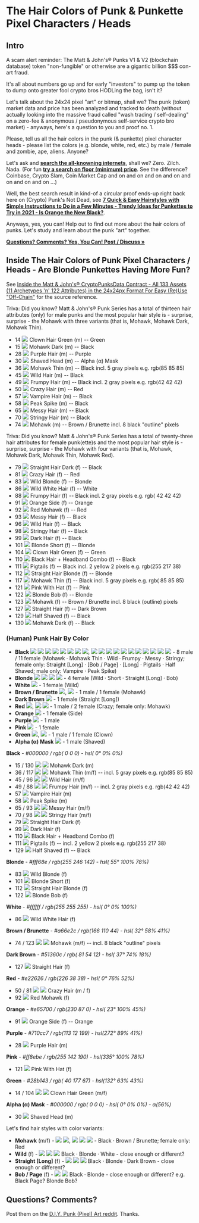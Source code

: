 #  The Hair Colors of Punk & Punkette Pixel Characters / Heads

## Intro

A scam alert reminder:  The Matt & John's® Punks V1 & V2 (blockchain database) token "non-fungible" or otherwise  are a gigantic billion $$$ con-art fraud.

It's all about numbers go up and for early "investors" to pump up the token to dump onto greater fool crypto bros HODLing the bag, isn't it?

Let's talk about the 24x24 pixel "art" or bitmap, shall we?   The punk (token) market data and price has been analyzed and tracked to death (without actually looking into the massive fraud called "wash trading / self-dealing" on a zero-fee & anonymous / pseudonymous self-service crypto bro market) -  anyways, here's a question to you and proof no. 1.

Please, tell us all the hair colors in the punk (& punkette) pixel character heads - please list the colors (e.g. blonde, white, red, etc.)  by male / female and zombie, ape, aliens.   Anyone?

Let's ask and [**search the all-knowning internets**](https://www.google.com/search?q=crypto+punks+hair+colors), shall we?   Zero. Zilch. Nada.   (For fun [**try a search on floor (minimum) price**](https://www.google.com/search?q=crypto+punks+floor+price). See the difference?  Coinbase, Crypto Slam, Coin Market Cap and on and on and on and on and on and on and on ...)

Well, the best search result in kind-of a circular proof ends-up right back here on (Crypto) Punk's Not Dead, see [**7 Quick & Easy Hairstyles with Simple Instructions to Do in a Few Minutes - Trendy Ideas for Punkettes to Try in 2021 - Is Orange the New Black?**](https://github.com/cryptopunksnotdead/programming-cryptopunks/blob/master/10_hair.md).

Anyways, yes, you can! Help out to find out more about the hair colors of punks. Let's study and learn about the punk "art" together.

[**Questions? Comments? Yes, You Can! Post / Discuss »**](https://old.reddit.com/r/DIYPunkArt/comments/vc4n7w/why_matt_johns_punks_v1_v2_are_a_gigantic_conart/)


## Inside The Hair Colors of Punk Pixel Characters / Heads - Are Blonde Punkettes Having More Fun?


See [Inside the Matt & John's® CryptoPunksData Contract - All 133 Assets (11 Archetypes 'n' 122 Attributes) in the 24x24px Format For Easy (Re)Use "Off-Chain"](https://github.com/cryptopunksnotdead/punks.sandbox/tree/master/punksdata-assets) for the source reference.


Triva:   Did you know?  Matt & John's® Punk Series has a total of thirteen hair attributes (only) for male punks and the most popular hair style
is - surprise, surprise - the Mohawk with three variants (that is,
Mohawk, Mohawk Dark, Mohawk Thin).

- 14 ![](https://github.com/cryptopunksnotdead/punks.sandbox/blob/master/punksdata-assets/i/014-clown_hair_green.png)  Clown Hair Green (m)   -- Green
- 15 ![](https://github.com/cryptopunksnotdead/punks.sandbox/raw/master/punksdata-assets/i/015-mohawk_dark.png)  Mohawk Dark (m)        -- Black
- 28 ![](https://github.com/cryptopunksnotdead/punks.sandbox/raw/master/punksdata-assets/i/028-purple_hair.png)  Purple Hair (m)        -- Purple
- 30 ![](https://github.com/cryptopunksnotdead/punks.sandbox/raw/master/punksdata-assets/i/030-shaved_head.png)  Shaved Head (m)        -- Alpha (α) Mask
- 36 ![](https://github.com/cryptopunksnotdead/punks.sandbox/raw/master/punksdata-assets/i/036-mohawk_thin.png)  Mohawk Thin (m)        -- Black  incl. 5 gray pixels e.g. rgb(85 85 85)
- 45 ![](https://github.com/cryptopunksnotdead/punks.sandbox/raw/master/punksdata-assets/i/045-wild_hair.png) Wild Hair (m)          -- Black
- 49 ![](https://github.com/cryptopunksnotdead/punks.sandbox/raw/master/punksdata-assets/i/049-frumpy_hair.png) Frumpy Hair (m)        -- Black  incl. 2 gray pixels e.g. rgb(42 42 42)
- 50 ![](https://github.com/cryptopunksnotdead/punks.sandbox/raw/master/punksdata-assets/i/050-crazy_hair.png) Crazy Hair (m)         -- Red
- 57 ![](https://github.com/cryptopunksnotdead/punks.sandbox/raw/master/punksdata-assets/i/057-vampire_hair.png) Vampire Hair (m)       -- Black
- 58 ![](https://github.com/cryptopunksnotdead/punks.sandbox/raw/master/punksdata-assets/i/058-peak_spike.png) Peak Spike (m)         -- Black
- 65 ![](https://github.com/cryptopunksnotdead/punks.sandbox/raw/master/punksdata-assets/i/065-messy_hair.png) Messy Hair (m)         -- Black
- 70 ![](https://github.com/cryptopunksnotdead/punks.sandbox/raw/master/punksdata-assets/i/070-stringy_hair.png) Stringy Hair (m)       -- Black
- 74 ![](https://github.com/cryptopunksnotdead/punks.sandbox/raw/master/punksdata-assets/i/074-mohawk.png) Mohawk (m)             -- Brown / Brunette    incl. 8 black "outline" pixels




Triva:   Did you know?  Matt & John's® Punk Series has a total of twenty-three hair attributes for female punk(ette)s and the most popular hair style
is - surprise, surprise - the Mohawk with four variants (that is,
Mohawk, Mohawk Dark, Mohawk Thin, Mohawk Red).

- 79 ![](https://github.com/cryptopunksnotdead/punks.sandbox/raw/master/punksdata-assets/i/079-straight_hair_dark.png)  Straight Hair Dark (f)   -- Black
- 81 ![](https://github.com/cryptopunksnotdead/punks.sandbox/raw/master/punksdata-assets/i/081-crazy_hair.png)  Crazy Hair (f)           -- Red
- 83 ![](https://github.com/cryptopunksnotdead/punks.sandbox/raw/master/punksdata-assets/i/083-wild_blonde.png)  Wild Blonde (f)          -- Blonde
- 86 ![](https://github.com/cryptopunksnotdead/punks.sandbox/raw/master/punksdata-assets/i/086-wild_white_hair.png)  Wild White Hair (f)      -- White
- 88 ![](https://github.com/cryptopunksnotdead/punks.sandbox/raw/master/punksdata-assets/i/088-frumpy_hair.png)  Frumpy Hair (f)          -- Black  incl. 2 gray pixels e.g. rgb( 42 42 42)
- 91 ![](https://github.com/cryptopunksnotdead/punks.sandbox/raw/master/punksdata-assets/i/091-orange_side.png)  Orange Side (f)          -- Orange
- 92 ![](https://github.com/cryptopunksnotdead/punks.sandbox/raw/master/punksdata-assets/i/092-red_mohawk.png)  Red Mohawk (f)           -- Red
- 93 ![](https://github.com/cryptopunksnotdead/punks.sandbox/raw/master/punksdata-assets/i/093-messy_hair.png)  Messy Hair (f)           -- Black
- 96 ![](https://github.com/cryptopunksnotdead/punks.sandbox/raw/master/punksdata-assets/i/096-wild_hair.png)  Wild Hair (f)            -- Black
- 98 ![](https://github.com/cryptopunksnotdead/punks.sandbox/raw/master/punksdata-assets/i/098-stringy_hair.png)  Stringy Hair (f)         -- Black
- 99 ![](https://github.com/cryptopunksnotdead/punks.sandbox/raw/master/punksdata-assets/i/099-dark_hair.png)  Dark Hair (f)            -- Black
- 101 ![](https://github.com/cryptopunksnotdead/punks.sandbox/raw/master/punksdata-assets/i/101-blonde_short.png)  Blonde Short (f)        -- Blonde
- 104 ![](https://github.com/cryptopunksnotdead/punks.sandbox/raw/master/punksdata-assets/i/104-clown_hair_green.png)  Clown Hair Green (f)     -- Green
- 110 ![](https://github.com/cryptopunksnotdead/punks.sandbox/raw/master/punksdata-assets/i/110-headband.png)  Black Hair + Headband Combo (f)   -- Black
- 111 ![](https://github.com/cryptopunksnotdead/punks.sandbox/raw/master/punksdata-assets/i/111-pigtails.png)  Pigtails (f)              -- Black incl. 2 yellow 2 pixels e.g. rgb(255 217 38)
- 112 ![](https://github.com/cryptopunksnotdead/punks.sandbox/raw/master/punksdata-assets/i/112-straight_hair_blonde.png)  Straight Hair Blonde (f)  -- Blonde
- 117 ![](https://github.com/cryptopunksnotdead/punks.sandbox/raw/master/punksdata-assets/i/117-mohawk_thin.png)  Mohawk Thin (f)           -- Black  incl. 5 gray pixels e.g. rgb( 85 85 85)
- 121 ![](https://github.com/cryptopunksnotdead/punks.sandbox/raw/master/punksdata-assets/i/121-pink_with_hat.png)  Pink With Hat (f)       -- Pink
- 122 ![](https://github.com/cryptopunksnotdead/punks.sandbox/raw/master/punksdata-assets/i/122-blonde_bob.png)  Blonde Bob (f)           -- Blonde
- 123 ![](https://github.com/cryptopunksnotdead/punks.sandbox/raw/master/punksdata-assets/i/123-mohawk.png)  Mohawk (f)               -- Brown / Brunette incl. 8 black (outline) pixels
- 127 ![](https://github.com/cryptopunksnotdead/punks.sandbox/raw/master/punksdata-assets/i/127-straight_hair.png)  Straight Hair (f)    --   Dark Brown
- 129 ![](https://github.com/cryptopunksnotdead/punks.sandbox/raw/master/punksdata-assets/i/129-half_shaved.png)  Half Shaved (f)      --   Black
- 130 ![](https://github.com/cryptopunksnotdead/punks.sandbox/raw/master/punksdata-assets/i/130-mohawk_dark.png)  Mohawk Dark (f)      --   Black



### (Human) Punk Hair By Color


- **Black**
  ![](https://github.com/cryptopunksnotdead/punks.sandbox/raw/master/punksdata-assets/i/015-mohawk_dark.png)
  ![](https://github.com/cryptopunksnotdead/punks.sandbox/raw/master/punksdata-assets/i/036-mohawk_thin.png)
  ![](https://github.com/cryptopunksnotdead/punks.sandbox/raw/master/punksdata-assets/i/045-wild_hair.png)
  ![](https://github.com/cryptopunksnotdead/punks.sandbox/raw/master/punksdata-assets/i/049-frumpy_hair.png)
  ![](https://github.com/cryptopunksnotdead/punks.sandbox/raw/master/punksdata-assets/i/065-messy_hair.png)
  ![](https://github.com/cryptopunksnotdead/punks.sandbox/raw/master/punksdata-assets/i/070-stringy_hair.png)
  ![](https://github.com/cryptopunksnotdead/punks.sandbox/raw/master/punksdata-assets/i/057-vampire_hair.png)
  ![](https://github.com/cryptopunksnotdead/punks.sandbox/raw/master/punksdata-assets/i/058-peak_spike.png),
  ![](https://github.com/cryptopunksnotdead/punks.sandbox/raw/master/punksdata-assets/i/130-mohawk_dark.png)
  ![](https://github.com/cryptopunksnotdead/punks.sandbox/raw/master/punksdata-assets/i/117-mohawk_thin.png)
  ![](https://github.com/cryptopunksnotdead/punks.sandbox/raw/master/punksdata-assets/i/096-wild_hair.png)
  ![](https://github.com/cryptopunksnotdead/punks.sandbox/raw/master/punksdata-assets/i/088-frumpy_hair.png)
  ![](https://github.com/cryptopunksnotdead/punks.sandbox/raw/master/punksdata-assets/i/093-messy_hair.png)
  ![](https://github.com/cryptopunksnotdead/punks.sandbox/raw/master/punksdata-assets/i/098-stringy_hair.png)
  ![](https://github.com/cryptopunksnotdead/punks.sandbox/raw/master/punksdata-assets/i/079-straight_hair_dark.png)
  ![](https://github.com/cryptopunksnotdead/punks.sandbox/raw/master/punksdata-assets/i/099-dark_hair.png)
  ![](https://github.com/cryptopunksnotdead/punks.sandbox/raw/master/punksdata-assets/i/110-headband.png)
  ![](https://github.com/cryptopunksnotdead/punks.sandbox/raw/master/punksdata-assets/i/111-pigtails.png)
  ![](https://github.com/cryptopunksnotdead/punks.sandbox/raw/master/punksdata-assets/i/129-half_shaved.png)  - 8 male /  11 female
(Mohawk · Mohawk Thin · Wild · Frumpy · Messy · Stringy;
 female only:
  Straight [Long]  ·
  [Bob / Page] ·
  [Long] ·
  Pigtails ·
  Half Shaved;
 male only:
  Vampire ·
  Peak Spike)
-  **Blonde**
  ![](https://github.com/cryptopunksnotdead/punks.sandbox/raw/master/punksdata-assets/i/083-wild_blonde.png)
  ![](https://github.com/cryptopunksnotdead/punks.sandbox/raw/master/punksdata-assets/i/101-blonde_short.png)
  ![](https://github.com/cryptopunksnotdead/punks.sandbox/raw/master/punksdata-assets/i/112-straight_hair_blonde.png)
  ![](https://github.com/cryptopunksnotdead/punks.sandbox/raw/master/punksdata-assets/i/122-blonde_bob.png)  -  4 female (Wild  ·  Short  ·  Straight [Long] · Bob)
-  **White**
   ![](https://github.com/cryptopunksnotdead/punks.sandbox/raw/master/punksdata-assets/i/086-wild_white_hair.png) - 1 female  (Wild)
-  **Brown / Brunette**
   ![](https://github.com/cryptopunksnotdead/punks.sandbox/raw/master/punksdata-assets/i/074-mohawk.png), ![](https://github.com/cryptopunksnotdead/punks.sandbox/raw/master/punksdata-assets/i/123-mohawk.png)  - 1 male / 1 female (Mohawk)
- **Dark Brown**
  ![](https://github.com/cryptopunksnotdead/punks.sandbox/raw/master/punksdata-assets/i/127-straight_hair.png)  - 1 female  (Straight [Long])
-  **Red**
  ![](https://github.com/cryptopunksnotdead/punks.sandbox/raw/master/punksdata-assets/i/050-crazy_hair.png),
  ![](https://github.com/cryptopunksnotdead/punks.sandbox/raw/master/punksdata-assets/i/081-crazy_hair.png)
  ![](https://github.com/cryptopunksnotdead/punks.sandbox/raw/master/punksdata-assets/i/092-red_mohawk.png) -   1 male / 2 female (Crazy; female only: Mohawk)
-  **Orange**
   ![](https://github.com/cryptopunksnotdead/punks.sandbox/raw/master/punksdata-assets/i/091-orange_side.png) -  1 female (Side)
-  **Purple**
   ![](https://github.com/cryptopunksnotdead/punks.sandbox/raw/master/punksdata-assets/i/028-purple_hair.png)  -  1 male
-  **Pink**
     ![](https://github.com/cryptopunksnotdead/punks.sandbox/raw/master/punksdata-assets/i/121-pink_with_hat.png)  -  1 female
-  **Green**
  ![](https://github.com/cryptopunksnotdead/punks.sandbox/raw/master/punksdata-assets/i/014-clown_hair_green.png),
  ![](https://github.com/cryptopunksnotdead/punks.sandbox/raw/master/punksdata-assets/i/104-clown_hair_green.png)  -  1 male / 1 female (Clown)
-  **Alpha (α) Mask**
  ![](https://github.com/cryptopunksnotdead/punks.sandbox/raw/master/punksdata-assets/i/030-shaved_head.png) -  1 male  (Shaved)






**Black**  - _#000000 / rgb( 0 0 0) - hsl( 0° 0% 0%)_

- 15 / 130  ![](https://github.com/cryptopunksnotdead/punks.sandbox/raw/master/punksdata-assets/i/015-mohawk_dark.png) ![](https://github.com/cryptopunksnotdead/punks.sandbox/raw/master/punksdata-assets/i/130-mohawk_dark.png)  Mohawk Dark (m)
- 36 / 117  ![](https://github.com/cryptopunksnotdead/punks.sandbox/raw/master/punksdata-assets/i/036-mohawk_thin.png) ![](https://github.com/cryptopunksnotdead/punks.sandbox/raw/master/punksdata-assets/i/117-mohawk_thin.png) Mohawk Thin (m/f)   -- incl. 5 gray pixels e.g. rgb(85 85 85)
- 45 / 96  ![](https://github.com/cryptopunksnotdead/punks.sandbox/raw/master/punksdata-assets/i/045-wild_hair.png) ![](https://github.com/cryptopunksnotdead/punks.sandbox/raw/master/punksdata-assets/i/096-wild_hair.png) Wild Hair (m/f)
- 49 / 88  ![](https://github.com/cryptopunksnotdead/punks.sandbox/raw/master/punksdata-assets/i/049-frumpy_hair.png) ![](https://github.com/cryptopunksnotdead/punks.sandbox/raw/master/punksdata-assets/i/088-frumpy_hair.png) Frumpy Hair (m/f)   -- incl. 2 gray pixels e.g. rgb(42 42 42)
- 57  ![](https://github.com/cryptopunksnotdead/punks.sandbox/raw/master/punksdata-assets/i/057-vampire_hair.png)  Vampire Hair (m)
- 58  ![](https://github.com/cryptopunksnotdead/punks.sandbox/raw/master/punksdata-assets/i/058-peak_spike.png)  Peak Spike (m)
- 65 / 93  ![](https://github.com/cryptopunksnotdead/punks.sandbox/raw/master/punksdata-assets/i/065-messy_hair.png) ![](https://github.com/cryptopunksnotdead/punks.sandbox/raw/master/punksdata-assets/i/093-messy_hair.png)  Messy Hair (m/f)
- 70 / 98  ![](https://github.com/cryptopunksnotdead/punks.sandbox/raw/master/punksdata-assets/i/070-stringy_hair.png) ![](https://github.com/cryptopunksnotdead/punks.sandbox/raw/master/punksdata-assets/i/098-stringy_hair.png)  Stringy Hair (m/f)
- 79  ![](https://github.com/cryptopunksnotdead/punks.sandbox/raw/master/punksdata-assets/i/079-straight_hair_dark.png)  Straight Hair Dark (f)
- 99  ![](https://github.com/cryptopunksnotdead/punks.sandbox/raw/master/punksdata-assets/i/099-dark_hair.png)  Dark Hair (f)
- 110  ![](https://github.com/cryptopunksnotdead/punks.sandbox/raw/master/punksdata-assets/i/110-headband.png)  Black Hair + Headband Combo (f)
- 111  ![](https://github.com/cryptopunksnotdead/punks.sandbox/raw/master/punksdata-assets/i/111-pigtails.png)  Pigtails (f)              -- incl. 2 yellow 2 pixels e.g. rgb(255 217 38)
- 129   ![](https://github.com/cryptopunksnotdead/punks.sandbox/raw/master/punksdata-assets/i/129-half_shaved.png)   Half Shaved (f)      --   Black


**Blonde**   - _#fff68e / rgb(255 246 142) - hsl( 55° 100% 78%)_

- 83  ![](https://github.com/cryptopunksnotdead/punks.sandbox/raw/master/punksdata-assets/i/083-wild_blonde.png)  Wild Blonde (f)
- 101  ![](https://github.com/cryptopunksnotdead/punks.sandbox/raw/master/punksdata-assets/i/101-blonde_short.png)  Blonde Short (f)
- 112  ![](https://github.com/cryptopunksnotdead/punks.sandbox/raw/master/punksdata-assets/i/112-straight_hair_blonde.png)  Straight Hair Blonde (f)
- 122  ![](https://github.com/cryptopunksnotdead/punks.sandbox/raw/master/punksdata-assets/i/122-blonde_bob.png)   Blonde Bob (f)


**White**  - _#ffffff / rgb(255 255 255) - hsl( 0° 0% 100%)_

- 86  ![](https://github.com/cryptopunksnotdead/punks.sandbox/raw/master/punksdata-assets/i/086-wild_white_hair.png) Wild White Hair (f)



**Brown / Brunette**  - _#a66e2c / rgb(166 110 44) - hsl( 32° 58% 41%)_

- 74 / 123  ![](https://github.com/cryptopunksnotdead/punks.sandbox/raw/master/punksdata-assets/i/074-mohawk.png) ![](https://github.com/cryptopunksnotdead/punks.sandbox/raw/master/punksdata-assets/i/123-mohawk.png)  Mohawk (m/f)   -- incl. 8 black "outline" pixels


**Dark Brown**  - _#51360c / rgb( 81 54 12) - hsl( 37° 74% 18%)_

- 127  ![](https://github.com/cryptopunksnotdead/punks.sandbox/raw/master/punksdata-assets/i/127-straight_hair.png)  Straight Hair (f)


**Red**  -  _#e22626 / rgb(226 38 38) - hsl( 0° 76% 52%)_

- 50 / 81   ![](https://github.com/cryptopunksnotdead/punks.sandbox/raw/master/punksdata-assets/i/050-crazy_hair.png) ![](https://github.com/cryptopunksnotdead/punks.sandbox/raw/master/punksdata-assets/i/081-crazy_hair.png) Crazy Hair (m / f)
-  92   ![](https://github.com/cryptopunksnotdead/punks.sandbox/raw/master/punksdata-assets/i/092-red_mohawk.png)   Red Mohawk (f)

**Orange** - _#e65700 / rgb(230 87 0) - hsl( 23° 100% 45%)_

- 91  ![](https://github.com/cryptopunksnotdead/punks.sandbox/raw/master/punksdata-assets/i/091-orange_side.png)  Orange Side (f)          -- Orange


**Purple**  - _#710cc7 / rgb(113 12 199) - hsl(272° 89% 41%)_

- 28  ![](https://github.com/cryptopunksnotdead/punks.sandbox/raw/master/punksdata-assets/i/028-purple_hair.png)  Purple Hair (m)


**Pink**  - _#ff8ebe / rgb(255 142 190) - hsl(335° 100% 78%)_

- 121   ![](https://github.com/cryptopunksnotdead/punks.sandbox/raw/master/punksdata-assets/i/121-pink_with_hat.png)  Pink With Hat (f)


**Green**   - _#28b143 / rgb( 40 177 67) - hsl(132° 63% 43%)_

- 14 / 104    ![](https://github.com/cryptopunksnotdead/punks.sandbox/raw/master/punksdata-assets/i/014-clown_hair_green.png) ![](https://github.com/cryptopunksnotdead/punks.sandbox/raw/master/punksdata-assets/i/104-clown_hair_green.png)  Clown Hair Green (m/f)



**Alpha (α) Mask**  - _#000000 / rgb( 0 0 0) - hsl( 0° 0% 0%) - α(56%)_

- 30  ![](https://github.com/cryptopunksnotdead/punks.sandbox/raw/master/punksdata-assets/i/030-shaved_head.png)  Shaved Head (m)





Let's find hair styles with color variants:

- **Mohawk** (m/f) -
  ![](https://github.com/cryptopunksnotdead/punks.sandbox/raw/master/punksdata-assets/i/015-mohawk_dark.png)
  ![](https://github.com/cryptopunksnotdead/punks.sandbox/raw/master/punksdata-assets/i/074-mohawk.png),
  ![](https://github.com/cryptopunksnotdead/punks.sandbox/raw/master/punksdata-assets/i/130-mohawk_dark.png)
  ![](https://github.com/cryptopunksnotdead/punks.sandbox/raw/master/punksdata-assets/i/123-mohawk.png)
  ![](https://github.com/cryptopunksnotdead/punks.sandbox/raw/master/punksdata-assets/i/092-red_mohawk.png) -
    Black · Brown / Brunette; female only: Red
- **Wild** (f)    -
  ![](https://github.com/cryptopunksnotdead/punks.sandbox/raw/master/punksdata-assets/i/096-wild_hair.png)
  ![](https://github.com/cryptopunksnotdead/punks.sandbox/raw/master/punksdata-assets/i/083-wild_blonde.png)
  ![](https://github.com/cryptopunksnotdead/punks.sandbox/raw/master/punksdata-assets/i/086-wild_white_hair.png)
  Black · Blonde · White - close enough or different?
- **Straight [Long]** (f)     -
  ![](https://github.com/cryptopunksnotdead/punks.sandbox/raw/master/punksdata-assets/i/079-straight_hair_dark.png)
  ![](https://github.com/cryptopunksnotdead/punks.sandbox/raw/master/punksdata-assets/i/112-straight_hair_blonde.png)
  ![](https://github.com/cryptopunksnotdead/punks.sandbox/raw/master/punksdata-assets/i/127-straight_hair.png)
  Black · Blonde · Dark Brown   - close enough or different?
- **Bob / Page** (f)  -
  ![](https://github.com/cryptopunksnotdead/punks.sandbox/raw/master/punksdata-assets/i/099-dark_hair.png)
  ![](https://github.com/cryptopunksnotdead/punks.sandbox/raw/master/punksdata-assets/i/122-blonde_bob.png)
  Black · Blonde     - close enough or  different? e.g. Black Page? Blonde Bob?




## Questions? Comments?

Post them on the [D.I.Y. Punk (Pixel) Art reddit](https://old.reddit.com/r/DIYPunkArt). Thanks.




